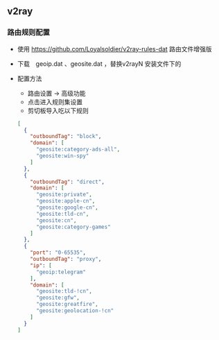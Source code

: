 ## v2ray

### 路由规则配置

- 使用 <https://github.com/Loyalsoldier/v2ray-rules-dat> 路由文件增强版

- 下载　geoip.dat 、geosite.dat ，替换v2rayN 安装文件下的

- 配置方法

  - 路由设置 -> 高级功能
  - 点击进入规则集设置
  - 剪切板导入吃以下规则

  ```json
  [
    {
      "outboundTag": "block",
      "domain": [
        "geosite:category-ads-all",
        "geosite:win-spy"
      ]
    },
    {
      "outboundTag": "direct",
      "domain": [
        "geosite:private",
        "geosite:apple-cn",
        "geosite:google-cn",
        "geosite:tld-cn",
        "geosite:cn",
        "geosite:category-games"
      ]
    },
    {
      "port": "0-65535",
      "outboundTag": "proxy",
      "ip": [
        "geoip:telegram"
      ],
      "domain": [
        "geosite:tld-!cn",
        "geosite:gfw",
        "geosite:greatfire",
        "geosite:geolocation-!cn"
      ]
    }
  ]
  ```

  